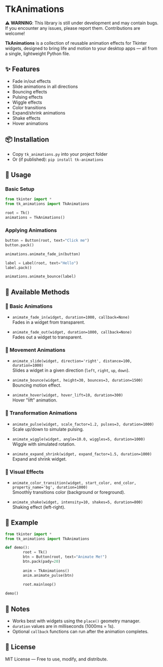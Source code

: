 # TkAnimations

⚠️ **WARNING**: This library is still under development and may contain bugs.  
If you encounter any issues, please report them. Contributions are welcome!

**TkAnimations** is a collection of reusable animation effects for Tkinter widgets, designed to bring life and motion to your desktop apps — all from a single, lightweight Python file.

## ✨ Features

- Fade in/out effects  
- Slide animations in all directions  
- Bouncing effects  
- Pulsing effects  
- Wiggle effects  
- Color transitions  
- Expand/shrink animations  
- Shake effects  
- Hover animations  

## 📦 Installation

- Copy `tk_animations.py` into your project folder  
- Or (if published): `pip install tk-animations`

## 🚀 Usage

### Basic Setup

```python
from tkinter import *
from tk_animations import TkAnimations

root = Tk()
animations = TkAnimations()
```

### Applying Animations

```python
button = Button(root, text="Click me")
button.pack()

animations.animate_fade_in(button)

label = Label(root, text="Hello")
label.pack()

animations.animate_bounce(label)
```

## 🧩 Available Methods

### 🔹 Basic Animations

- `animate_fade_in(widget, duration=1000, callback=None)`  
    Fades in a widget from transparent.

- `animate_fade_out(widget, duration=1000, callback=None)`  
    Fades out a widget to transparent.

### 🔹 Movement Animations

- `animate_slide(widget, direction='right', distance=100, duration=1000)`  
    Slides a widget in a given direction (`left`, `right`, `up`, `down`).

- `animate_bounce(widget, height=30, bounces=3, duration=1500)`  
    Bouncing motion effect.

- `animate_hover(widget, hover_lift=10, duration=300)`  
    Hover "lift" animation.

### 🔹 Transformation Animations

- `animate_pulse(widget, scale_factor=1.2, pulses=3, duration=1000)`  
    Scale up/down to simulate pulsing.

- `animate_wiggle(widget, angle=10.0, wiggles=5, duration=1000)`  
    Wiggle with simulated rotation.

- `animate_expand_shrink(widget, expand_factor=1.5, duration=1000)`  
    Expand and shrink widget.

### 🔹 Visual Effects

- `animate_color_transition(widget, start_color, end_color, property_name='bg', duration=1000)`  
    Smoothly transitions color (background or foreground).

- `animate_shake(widget, intensity=10, shakes=5, duration=800)`  
    Shaking effect (left-right).

## 🧪 Example

```python
from tkinter import *
from tk_animations import TkAnimations

def demo():
        root = Tk()
        btn = Button(root, text="Animate Me!")
        btn.pack(pady=20)
        
        anim = TkAnimations()
        anim.animate_pulse(btn)
        
        root.mainloop()

demo()
```

## 📝 Notes

- Works best with widgets using the `place()` geometry manager.  
- `duration` values are in milliseconds (1000ms = 1s).  
- Optional `callback` functions can run after the animation completes.  

## 🪪 License

MIT License — Free to use, modify, and distribute.
